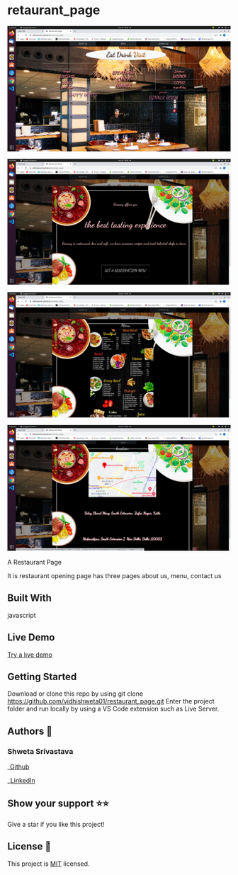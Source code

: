 # retaurant_page

![Screenshot](./Screenshot1.png)

![Screenshot](./Screenshot2.png)

![Screenshot](./Screenshot3.png)

![Screenshot](./Screenshot4.png)

A Restaurant Page

It is restaurant opening page has three pages about us, menu, contact us

## Built With

javascript

## Live Demo

[Try a lıve demo](https://vidhishweta01.github.io/restaurant_page/)

## Getting Started

Download or clone this repo by using git clone https://github.com/vidhishweta01/restaurant_page.git
Enter the project folder and run locally by using a VS Code extension such as Live Server.

## Authors 👤

### Shweta Srivastava

_[Github](https://github.com/vidhishweta01)

_[LinkedIn](http://linkedin.com/in/shweta-s-15a57070)

## Show your support ⭐️⭐️

Give a star if you like this project!

## License 📝

This project is [MIT](https://www.mit.edu/~amini/LICENSE.md) licensed.
